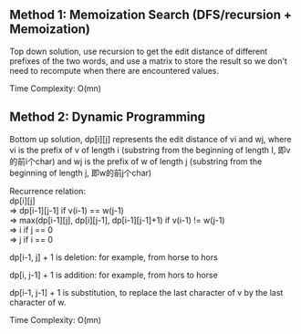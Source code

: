 ## Method 1: Memoization Search (DFS/recursion + Memoization)

Top down solution, use recursion to get the edit distance of different prefixes of the two words, and use a matrix to store the result so we don't need to recompute when there are encountered values. </br>

Time Complexity: O(mn)


## Method 2: Dynamic Programming

Bottom up solution, dp[i][j] represents the edit distance of vi and wj, where vi is the prefix of v of length i (substring from the beginning of length I, 即v的前i个char) and wj is the prefix of w of length j (substring from the beginning of length j, 即w的前j个char)
 </br>

Recurrence relation: </br>
dp[i][j] </br>
=> dp[i-1][j-1] if v(i-1) == w(j-1) </br>
=> max(dp[i-1][j], dp[i][j-1], dp[i-1][j-1]+1) if v(i-1) != w(j-1) </br>
=> i if j == 0 </br>
=> j if i == 0 </br>

dp[i-1, j] + 1 is deletion:
for example, from horse to hors

dp[i, j-1] + 1 is addition: 
for example, from hors to horse

dp[i-1, j-1] + 1 is substitution, to replace the last character of v by the last character of w.


Time Complexity: O(mn)

